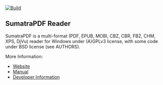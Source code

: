 [![Build](https://github.com/sumatrapdfreader/sumatrapdf/actions/workflows/build.yml/badge.svg?branch=master)](https://github.com/sumatrapdfreader/sumatrapdf/actions/workflows/build.yml)
## SumatraPDF Reader

SumatraPDF is a multi-format (PDF, EPUB, MOBI, CBZ, CBR, FB2, CHM, XPS, DjVu) reader
for Windows under (A)GPLv3 license, with some code under BSD license (see
AUTHORS).

More Information:
* [Website](https://www.sumatrapdfreader.org/free-pdf-reader)
* [Manual](https://www.sumatrapdfreader.org/manual)
* [Developer Information](https://www.sumatrapdfreader.org/docs/Contribute-to-SumatraPDF)
